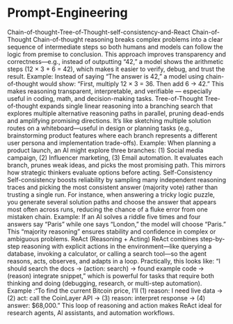 # Prompt-Engineering
Chain-of-thought-Tree-of-Thought-self-consistency-and-React
                                                  Chain-of-Thought
Chain-of-thought reasoning breaks complex problems into a clear sequence of intermediate steps so both humans and models can follow the logic from premise to conclusion. This approach improves transparency and correctness—e.g., instead of outputting “42,” a model shows the arithmetic steps (12 × 3 + 6 = 42), which makes it easier to verify, debug, and trust the result.
Example: Instead of saying “The answer is 42,” a model using chain-of-thought would show: “First, multiply 12 × 3 = 36. Then add 6 → 42.” This makes reasoning transparent, interpretable, and verifiable — especially useful in coding, math, and decision-making tasks.
                                                    Tree-of-Thought
Tree-of-thought expands single linear reasoning into a branching search that explores multiple alternative reasoning paths in parallel, pruning dead-ends and amplifying promising directions. It’s like sketching multiple solution routes on a whiteboard—useful in design or planning tasks (e.g., brainstorming product features where each branch represents a different user persona and implementation trade-offs).
Example: When planning a product launch, an AI might explore three branches: (1) Social media campaign, (2) Influencer marketing, (3) Email automation. It evaluates each branch, prunes weak ideas, and picks the most promising path. This mirrors how strategic thinkers evaluate options before acting.
                                                      Self-Consistency
Self-consistency boosts reliability by sampling many independent reasoning traces and picking the most consistent answer (majority vote) rather than trusting a single run. For instance, when answering a tricky logic puzzle, you generate several solution paths and choose the answer that appears most often across runs, reducing the chance of a fluke error from one mistaken chain.
Example: If an AI solves a riddle five times and four answers say “Paris” while one says “London,” the model will choose “Paris.” This “majority reasoning” ensures stability and confidence in complex or ambiguous problems.
                                                  ReAct (Reasoning + Acting)
ReAct combines step-by-step reasoning with explicit actions in the environment—like querying a database, invoking a calculator, or calling a search tool—so the agent reasons, acts, observes, and adapts in a loop. Practically, this looks like: “I should search the docs → (action: search) → found example code → (reason) integrate snippet,” which is powerful for tasks that require both thinking and doing (debugging, research, or multi-step automation).
Example :“To find the current Bitcoin price, I’ll (1) reason: I need live data → (2) act: call the CoinLayer API → (3) reason: interpret response → (4) answer: $68,000.” This loop of reasoning and action makes ReAct ideal for research agents, AI assistants, and automation workflows.

